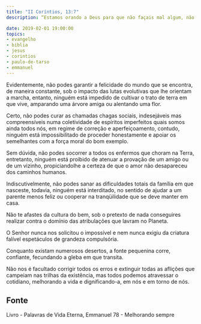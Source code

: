 ```yaml
---
title: "II Coríntios, 13:7"
description: “Estamos orando a Deus para que não façais mal algum, não para que simples-mente pareçamos aprovados, mas para que façais o bem...” – Paulo.

date: 2019-02-01 19:00:00
topics: 
- evangelho
- biblia
- jesus
- corintios
- paulo-de-tarso
- emmanuel
---
```


Evidentemente, não podes garantir a felicidade do mundo que se encontra, de maneira
constante, sob o impacto das lutas evolutivas que lhe orientam a marcha, entanto,
ninguém está impedido de cultivar o trato de terra em que vive, amparando uma árvore
amiga ou alentando uma flor.

Certo, não podes curar as chamadas chagas sociais, indesejáveis mas compreensíveis
numa coletividade de espíritos imperfeitos quais somos ainda todos nós, em regime de
correção e aperfeiçoamento, contudo, ninguém está impossibilitado de proceder
honestamente e apoiar os semelhantes com a força moral do bom exemplo.

Sem dúvida, não podes socorrer a todos os enfermos que choram na Terra, entretanto,
ninguém está proibido de atenuar a provação de um amigo ou de um vizinho, propiciandolhe a certeza de que o amor não desapareceu dos caminhos humanos.

Indiscutivelmente, não podes sanar as dificuldades totais da família em que nasceste,
todavia, ninguém está interditado, no sentido de ajudar a um parente menos feliz ou
cooperar na tranqüilidade que se deve manter em casa.

Não te afastes da cultura do bem, sob o pretexto de nada conseguires realizar contra o
domínio das atribulações que lavram no Planeta.

O Senhor nunca nos solicitou o impossível e nem nunca exigiu da criatura falível
espetáculos de grandeza compulsória.

Conquanto existam numerosos desertos, a fonte pequenina corre, confiante, fecundando
a gleba em que transita.

Não nos é facultado corrigir todos os erros e extinguir todas as aflições que campeiam
nas trilhas da existência, mas todos podemos atravessar o cotidiano, melhorando a vida e
dignificando-a, em nós e em torno de nós.



## Fonte
Livro - Palavras de Vida Eterna, Emmanuel
78 - Melhorando sempre
